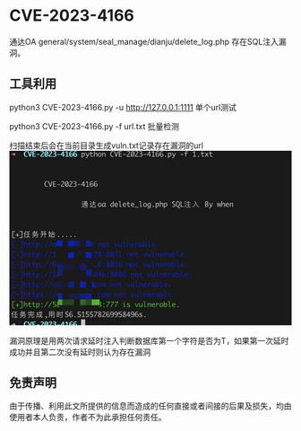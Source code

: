 # CVE-2023-4166

通达OA general/system/seal_manage/dianju/delete_log.php 存在SQL注入漏洞。


## 工具利用

python3 CVE-2023-4166.py -u http://127.0.0.1:1111 单个url测试

python3 CVE-2023-4166.py -f url.txt 批量检测

扫描结束后会在当前目录生成vuln.txt记录存在漏洞的url
![](./poc.jpg)

漏洞原理是用两次请求延时注入判断数据库第一个字符是否为T，如果第一次延时成功并且第二次没有延时则认为存在漏洞

## 免责声明

由于传播、利用此文所提供的信息而造成的任何直接或者间接的后果及损失，均由使用者本人负责，作者不为此承担任何责任。
